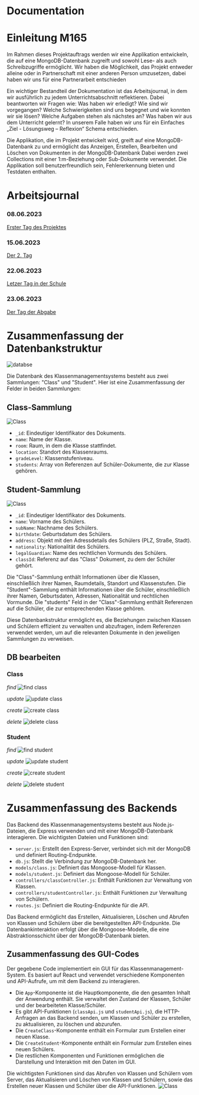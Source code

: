 # Documentation

# Einleitung M165
Im Rahmen dieses Projektauftrags werden wir eine Applikation entwickeln, die auf eine MongoDB-Datenbank zugreift und sowohl Lese- als auch Schreibzugriffe ermöglicht. Wir haben die Möglichkeit, das Projekt entweder alleine oder in Partnerschaft mit einer anderen Person umzusetzen, dabei haben wir uns für eine Partnerarbeit entschieden 

Ein wichtiger Bestandteil der Dokumentation ist das Arbeitsjournal, in dem wir ausführlich zu jedem Unterrichtsabschnitt reflektieren. Dabei beantworten wir Fragen wie: Was haben wir erledigt? Wie sind wir vorgegangen? Welche Schwierigkeiten sind uns begegnet und wie konnten wir sie lösen? Welche Aufgaben stehen als nächstes an? Was haben wir aus dem Unterricht gelernt? In unserem Falle haben wir uns für ein Einfaches „Ziel - Lösungsweg – Reflexion“ Schema entschieden. 


Die Applikation, die im Projekt entwickelt wird, greift auf eine MongoDB-Datenbank zu und ermöglicht das Anzeigen, Erstellen, Bearbeiten und Löschen von Dokumenten in der MongoDB-Datenbank Dabei werden zwei Collections mit einer 1:m-Beziehung oder Sub-Dokumente verwendet. Die Applikation soll benutzerfreundlich sein, Fehlererkennung bieten und Testdaten enthalten. 

# Arbeitsjournal
### 08.06.2023
[Erster Tag des Projektes](./Journal's/JournalDayOne.md) 
### 15.06.2023
[Der 2. Tag](./Journal's/JournalDayTwo.md) 
### 22.06.2023
[Letzer Tag in der Schule](./Journal's/JournalDayThree.md) 
### 23.06.2023
[Der Tag der Abgabe](./Journal's/JournalDayLevy.md) 

# Zusammenfassung der Datenbankstruktur

![databse](./img/database.png)

Die Datenbank des Klassenmanagementsystems besteht aus zwei Sammlungen: "Class" und "Student". Hier ist eine Zusammenfassung der Felder in beiden Sammlungen:

## Class-Sammlung
![Class](./img/class.png)

- `_id`: Eindeutiger Identifikator des Dokuments.
- `name`: Name der Klasse.
- `room`: Raum, in dem die Klasse stattfindet.
- `location`: Standort des Klassenraums.
- `gradeLevel`: Klassenstufeniveau.
- `students`: Array von Referenzen auf Schüler-Dokumente, die zur Klasse gehören.

## Student-Sammlung
![Class](./img/student.png)
- `_id`: Eindeutiger Identifikator des Dokuments.
- `name`: Vorname des Schülers.
- `subName`: Nachname des Schülers.
- `birthdate`: Geburtsdatum des Schülers.
- `address`: Objekt mit den Adressdetails des Schülers (PLZ, Straße, Stadt).
- `nationality`: Nationalität des Schülers.
- `legalGuardian`: Name des rechtlichen Vormunds des Schülers.
- `classId`: Referenz auf das "Class" Dokument, zu dem der Schüler gehört.

Die "Class"-Sammlung enthält Informationen über die Klassen, einschließlich ihrer Namen, Raumdetails, Standort und Klassenstufen. Die "Student"-Sammlung enthält Informationen über die Schüler, einschließlich ihrer Namen, Geburtsdaten, Adressen, Nationalität und rechtlichen Vormunde. Die "students" Feld in der "Class"-Sammlung enthält Referenzen auf die Schüler, die zur entsprechenden Klasse gehören.

Diese Datenbankstruktur ermöglicht es, die Beziehungen zwischen Klassen und Schülern effizient zu verwalten und abzufragen, indem Referenzen verwendet werden, um auf die relevanten Dokumente in den jeweiligen Sammlungen zu verweisen.

## DB bearbeiten

### Class 

*find*
![find class](./img/class-find.png)

*update*
![update class](./img/class-update.png)

*create*
![create class](./img/class-create.png)

*delete*
![delete class](./img/class-delete.png)

### Student 

*find*
![find student](./img/student-find.png)

*update*
![update student](./img/student-update.png)

*create*
![create student](./img/student-create.png)

*delete*
![delete student](./img/student-delete.png)

# Zusammenfassung des Backends

Das Backend des Klassenmanagementsystems besteht aus Node.js-Dateien, die Express verwenden und mit einer MongoDB-Datenbank interagieren. Die wichtigsten Dateien und Funktionen sind:

- `server.js`: Erstellt den Express-Server, verbindet sich mit der MongoDB und definiert Routing-Endpunkte.
- `db.js`: Stellt die Verbindung zur MongoDB-Datenbank her.
- `models/class.js`: Definiert das Mongoose-Modell für Klassen.
- `models/student.js`: Definiert das Mongoose-Modell für Schüler.
- `controllers/classController.js`: Enthält Funktionen zur Verwaltung von Klassen.
- `controllers/studentController.js`: Enthält Funktionen zur Verwaltung von Schülern.
- `routes.js`: Definiert die Routing-Endpunkte für die API.

Das Backend ermöglicht das Erstellen, Aktualisieren, Löschen und Abrufen von Klassen und Schülern über die bereitgestellten API-Endpunkte. Die Datenbankinteraktion erfolgt über die Mongoose-Modelle, die eine Abstraktionsschicht über der MongoDB-Datenbank bieten.


## Zusammenfassung des GUI-Codes

Der gegebene Code implementiert ein GUI für das Klassenmanagement-System. Es basiert auf React und verwendet verschiedene Komponenten und API-Aufrufe, um mit dem Backend zu interagieren.

- Die `App`-Komponente ist die Hauptkomponente, die den gesamten Inhalt der Anwendung enthält. Sie verwaltet den Zustand der Klassen, Schüler und der bearbeiteten Klasse/Schüler.
- Es gibt API-Funktionen (`classApi.js` und `studentApi.js`), die HTTP-Anfragen an das Backend senden, um Klassen und Schüler zu erstellen, zu aktualisieren, zu löschen und abzurufen.
- Die `CreateClass`-Komponente enthält ein Formular zum Erstellen einer neuen Klasse.
- Die `CreateStudent`-Komponente enthält ein Formular zum Erstellen eines neuen Schülers.
- Die restlichen Komponenten und Funktionen ermöglichen die Darstellung und Interaktion mit den Daten im GUI.

Die wichtigsten Funktionen sind das Abrufen von Klassen und Schülern vom Server, das Aktualisieren und Löschen von Klassen und Schülern, sowie das Erstellen neuer Klassen und Schüler über die API-Funktionen.
![Class](./img/gui.png)
